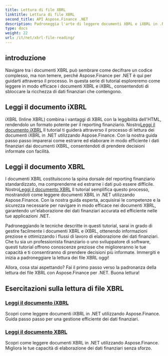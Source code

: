 ```yaml
---
title: Lettura di file XBRL
linktitle: Lettura di file XBRL
second_title: API Aspose.Finance .NET
description: Padroneggia l'arte di leggere documenti XBRL e iXBRL in .NET con i tutorial di Aspose.Finance. Migliora facilmente le tue capacità di elaborazione dei dati finanziari.
type: docs
weight: 22
url: /it/net/xbrl-file-reading/
---
```

## introduzione

Navigare tra i documenti XBRL può sembrare come decifrare un codice complesso, ma non temere, perché Aspose.Finance per .NET è qui per guidarti attraverso il processo. In questa serie di tutorial esploreremo come leggere in modo efficace i documenti XBRL e iXBRL, consentendoti di sbloccare la ricchezza di dati finanziari che contengono.

## Leggi il documento iXBRL

iXBRL (Inline XBRL) combina i vantaggi di XBRL con la leggibilità dell'HTML, rendendolo un formato potente per il reporting finanziario. Nostro[Leggi il documento iXBRL](./read-ixbrl-document/) Il tutorial ti guiderà attraverso il processo di lettura dei documenti iXBRL in .NET utilizzando Aspose.Finance. Con la nostra guida passo passo imparerai come estrarre ed elaborare in modo efficiente i dati finanziari dai documenti iXBRL, consentendoti di prendere decisioni informate con facilità.

## Leggi il documento XBRL

 I documenti XBRL costituiscono la spina dorsale del reporting finanziario standardizzato, ma comprenderne ed estrarne i dati può essere difficile. Nostro[Leggi il documento XBRL](./read-xbrl-document/) Il tutorial semplifica questo processo, mostrandoti come leggere documenti XBRL in .NET utilizzando Aspose.Finance. Con la nostra guida esperta, acquisirai le competenze e la sicurezza necessarie per navigare in modo efficace nei documenti XBRL, garantendo un'elaborazione dei dati finanziari accurata ed efficiente nelle tue applicazioni .NET.

Padroneggiando le tecniche descritte in questi tutorial, sarai in grado di gestire facilmente i documenti XBRL e iXBRL, ottenendo informazioni preziose e ottimizzando i flussi di lavoro di elaborazione dei dati finanziari. Che tu sia un professionista finanziario o uno sviluppatore di software, questi tutorial offrono conoscenze preziose che miglioreranno le tue capacità e ti consentiranno di prendere decisioni più informate. Immergiti e inizia a padroneggiare la lettura dei file XBRL oggi!

Allora, cosa stai aspettando? Fai il primo passo verso la padronanza della lettura dei file XBRL con Aspose.Finance per .NET. Buona lettura!
## Esercitazioni sulla lettura di file XBRL
### [Leggi il documento iXBRL](./read-ixbrl-document/)
Scopri come leggere documenti iXBRL in .NET utilizzando Aspose.Finance. Guida passo passo per una gestione efficiente dei dati finanziari.
### [Leggi il documento XBRL](./read-xbrl-document/)
Scopri come leggere documenti XBRL in .NET utilizzando Aspose.Finance. Migliora le tue capacità di elaborazione dei dati finanziari senza sforzo.